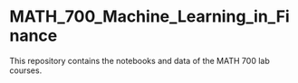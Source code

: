 # MATH_700_Machine_Learning_in_Finance
This repository contains the notebooks and data of the MATH 700 lab courses.
